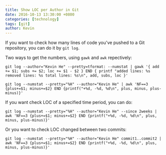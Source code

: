 ```yaml
---
title: Show LOC per Author in Git
date: 2016-10-13 13:30:00 +0800
categories: [technology]
tags: [git]
author: Kevin
---
```


If you want to check how many lines of code you've pushed to a Git repository, you can do it by `git log`.

Two ways to get the numbers, using `gawk` and `awk` repectively:

	git log --author="Kevin He" --pretty=tformat: --numstat | gawk '{ add += $1; subs += $2; loc += $1 - $2 } END { printf "added lines: %s removed lines: %s total lines: %s\n", add, subs, loc }'
	
	git log --numstat --pretty="%H" --author="Kevin He" | awk 'NF==3 {plus+=$1; minus+=$2} END {printf("+%d, -%d, %d\n", plus, minus, plus-minus)}'
    
If you want check LOC of a specified time period, you can do:
	
	git log --numstat --pretty="%H" --author="Kevin He" --since 2weeks | awk 'NF==3 {plus+=$1; minus+=$2} END {printf("+%d, -%d, %d\n", plus, minus, plus-minus)}'
	
Or you want to check LOC changed between two commits:

	git log --numstat --pretty="%H" --author="Kevin He" commit1..commit2 | awk 'NF==3 {plus+=$1; minus+=$2} END {printf("+%d, -%d, %d\n", plus, minus, plus-minus)}'